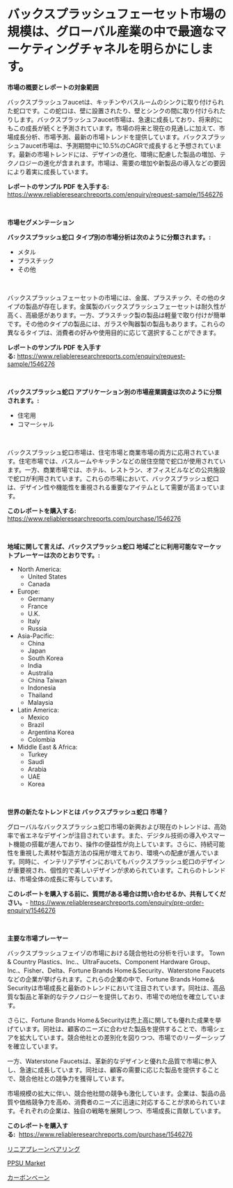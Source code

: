 <p><h1>バックスプラッシュフェーセット市場の規模は、グローバル産業の中で最適なマーケティングチャネルを明らかにします。</h1></p><p><strong>市場の概要とレポートの対象範囲</strong></p>
<p><p>バックスプラッシュフaucetは、キッチンやバスルームのシンクに取り付けられた蛇口です。この蛇口は、壁に設置されたり、壁とシンクの間に取り付けられたりします。バックスプラッシュフaucet市場は、急速に成長しており、将来的にもこの成長が続くと予測されています。市場の将来と現在の見通しに加えて、市場成長分析、市場予測、最新の市場トレンドを提供しています。バックスプラッシュフaucet市場は、予測期間中に10.5%のCAGRで成長すると予想されています。最新の市場トレンドには、デザインの進化、環境に配慮した製品の増加、テクノロジーの進化が含まれます。市場は、需要の増加や新製品の導入などの要因により着実に成長しています。</p></p>
<p><strong>レポートのサンプル PDF を入手する:</strong> <a href="https://www.reliableresearchreports.com/enquiry/request-sample/1546276">https://www.reliableresearchreports.com/enquiry/request-sample/1546276</a></p>
<p>&nbsp;</p>
<p><strong>市場セグメンテーション</strong></p>
<p><strong>バックスプラッシュ蛇口 タイプ別の市場分析は次のように分類されます。:</strong></p>
<p><ul><li>メタル</li><li>プラスチック</li><li>その他</li></ul></p>
<p>&nbsp;</p>
<p><p>バックスプラッシュフェーセットの市場には、金属、プラスチック、その他のタイプの製品が存在します。金属製のバックスプラッシュフェーセットは耐久性が高く、高級感があります。一方、プラスチック製の製品は軽量で取り付けが簡単です。その他のタイプの製品には、ガラスや陶器製の製品もあります。これらの異なるタイプは、消費者の好みや使用目的に応じて選択することができます。</p></p>
<p><strong>レポートのサンプル PDF を入手する:</strong>&nbsp;<a href="https://www.reliableresearchreports.com/enquiry/request-sample/1546276">https://www.reliableresearchreports.com/enquiry/request-sample/1546276</a></p>
<p>&nbsp;</p>
<p><strong> バックスプラッシュ蛇口 アプリケーション別の市場産業調査は次のように分類されます。:</strong></p>
<p><ul><li>住宅用</li><li>コマーシャル</li></ul></p>
<p>&nbsp;</p>
<p><p>バックスプラッシュ蛇口市場は、住宅市場と商業市場の両方に応用されています。住宅市場では、バスルームやキッチンなどの居住空間で蛇口が使用されています。一方、商業市場では、ホテル、レストラン、オフィスビルなどの公共施設で蛇口が利用されています。これらの市場において、バックスプラッシュ蛇口は、デザイン性や機能性を重視される重要なアイテムとして需要が高まっています。</p></p>
<p><strong>このレポートを購入する:</strong>&nbsp; <a href="https://www.reliableresearchreports.com/purchase/1546276">https://www.reliableresearchreports.com/purchase/1546276</a></p>
<p>&nbsp;</p>
<p><strong>地域に関して言えば、バックスプラッシュ蛇口 地域ごとに利用可能なマーケットプレーヤーは次のとおりです。:</strong></p>
<p><ul>
    <li>
        North America:
        <ul>
            <li>United States</li>
            <li>Canada</li>
        </ul>
    </li>
    <li>
        Europe:
        <ul>
            <li>Germany</li>
            <li>France</li>
            <li>U.K.</li>
            <li>Italy</li>
            <li>Russia</li>
        </ul>
    </li>
    <li>
        Asia-Pacific:
        <ul>
            <li>China</li>
            <li>Japan</li>
            <li>South Korea</li>
            <li>India</li>
            <li>Australia</li>
            <li>China Taiwan</li>
            <li>Indonesia</li>
            <li>Thailand</li>
            <li>Malaysia</li>
        </ul>
    </li>
    <li>
        Latin America:
        <ul>
            <li>Mexico</li>
            <li>Brazil</li>
            <li>Argentina Korea</li>
            <li>Colombia</li>
        </ul>
    </li>
    <li>
        Middle East & Africa:
        <ul>
            <li>Turkey</li>
            <li>Saudi</li>
            <li>Arabia</li>
            <li>UAE</li>
            <li>Korea</li>
        </ul>
    </li>
    </ul></p>
<p>&nbsp;</p>
<p><strong>世界の新たなトレンドとは バックスプラッシュ蛇口 市場？</strong></p>
<p><p>グローバルなバックスプラッシュ蛇口市場の新興および現在のトレンドは、高効率で省エネなデザインが注目されています。また、デジタル技術の導入やスマート機能の搭載が進んでおり、操作の便益性が向上しています。さらに、持続可能性を重視した素材や製造方法の採用が増えており、環境への配慮が進んでいます。同時に、インテリアデザインにおいてもバックスプラッシュ蛇口のデザインが重要視され、個性的で美しいデザインが求められています。これらのトレンドは、市場全体の成長に寄与しています。</p></p>
<p><strong>このレポートを購入する前に、質問がある場合は問い合わせるか、共有してください。</strong>- <a href="https://www.reliableresearchreports.com/enquiry/pre-order-enquiry/1546276">https://www.reliableresearchreports.com/enquiry/pre-order-enquiry/1546276</a></p>
<p>&nbsp;</p>
<p><strong>主要な市場プレーヤー</strong></p>
<p><p>バックスプラッシュフェイゾの市場における競合他社の分析を行います。 Town & Country Plastics、Inc.、UltraFaucets、Component Hardware Group、Inc.、Fisher、Delta、Fortune Brands Home＆Security、Waterstone Faucetsなどの企業が挙げられます。これらの企業の中で、Fortune Brands Home＆Securityは市場成長と最新のトレンドにおいて注目されています。同社は、高品質な製品と革新的なテクノロジーを提供しており、市場での地位を確立しています。</p><p>さらに、Fortune Brands Home＆Securityは売上高に関しても優れた成果を挙げています。同社は、顧客のニーズに合わせた製品を提供することで、市場シェアを拡大しています。競合他社との差別化を図りつつ、市場でのリーダーシップを確立しています。</p><p>一方、Waterstone Faucetsは、革新的なデザインと優れた品質で市場に参入し、急速に成長しています。同社は、顧客の需要に応じた製品を提供することで、競合他社との競争力を獲得しています。</p><p>市場規模の拡大に伴い、競合他社間の競争も激化しています。企業は、製品の品質や価格競争力を高め、消費者のニーズに迅速に対応することが求められています。それぞれの企業は、独自の戦略を展開しつつ、市場成長に貢献しています。</p></p>
<p><strong>このレポートを購入する:</strong>&nbsp;&nbsp;<a href="https://www.reliableresearchreports.com/purchase/1546276">https://www.reliableresearchreports.com/purchase/1546276</a></p>
<p><p><a href="https://medium.com/@jodyomenick9056/%E7%B7%9A%E5%BD%A2%E3%83%97%E3%83%AC%E3%83%BC%E3%83%B3%E3%83%99%E3%82%A2%E3%83%AA%E3%83%B3%E3%82%B0%E5%B8%82%E5%A0%B4%E3%81%AE%E5%88%86%E6%9E%90-%E3%82%B0%E3%83%AD%E3%83%BC%E3%83%90%E3%83%AB%E7%94%A3%E6%A5%AD%E3%81%AE%E5%B1%95%E6%9C%9B%E3%81%A8%E4%BA%88%E6%B8%AC-2024%E5%B9%B4%E3%81%8B%E3%82%892031%E5%B9%B4-ef83e824a5f7">リニアプレーンベアリング</a></p><p><a href="https://cute-banjo-8ca.notion.site/PPSU-Market-Share-Market-New-Trends-Analysis-Report-By-Type-By-Application-By-End-use-By-Region-2b4ab868097e4dbe9bd6c43e5d2ce993">PPSU Market</a></p><p><a href="https://medium.com/@attyourniture/%E7%82%AD%E7%B4%A0%E3%83%90%E3%83%B3%E3%81%AE%E5%B8%82%E5%A0%B4%E8%A6%8F%E6%A8%A1%E3%81%AF-%E4%B8%96%E7%95%8C%E7%94%A3%E6%A5%AD%E3%81%AE%E6%9C%80%E9%81%A9%E3%81%AA%E3%83%9E%E3%83%BC%E3%82%B1%E3%83%86%E3%82%A3%E3%83%B3%E3%82%B0%E3%83%81%E3%83%A3%E3%83%8D%E3%83%AB%E3%82%92%E6%98%8E%E3%82%89%E3%81%8B%E3%81%AB%E3%81%99%E3%82%8B-9956ca3134c9">カーボンベーン</a></p></p>